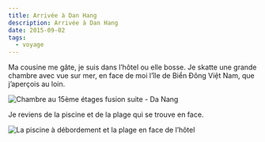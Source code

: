 ```yaml
---
title: Arrivée à Dan Hang
description: Arrivée à Dan Hang
date: 2015-09-02
tags:
  - voyage
---
```


Ma cousine me gâte, je suis dans l’hôtel ou elle bosse. Je skatte une grande chambre avec vue sur mer, en face de moi l’île de Biển Đông Việt Nam, que j’aperçois au loin.

![Chambre au 15ème étages fusion suite - Da Nang](/img/jpg/tmp_19662-img_20150902_091503-269548611.jpg "Chambre au 15ème étages fusion suite - Da Nang")

Je reviens de la piscine et de la plage qui se trouve en face.

![La piscine à débordement et la plage en face de l’hôtel](/img/jpg/tmp_19662-img_20150902_123046113555424.jpg "Chambre au 15ème étages fusion suite - Da Nang")
